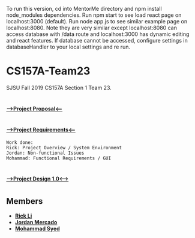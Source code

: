 To run this version, cd into MentorMe directory and npm install node_modules dependencies.  Run npm start to see load react page on localhost:3000 (default).  Run node app.js to see similar example page on localhost:8080.  Note they are very similar except localhost:8080 can access database with /data route and localhost:3000 has dynamic editing and react features.  If database cannot be accessed, configure settings in databaseHandler to your local settings and re run.

# CS157A-Team23
SJSU Fall 2019 CS157A Section 1 Team 23. 
#
#### [-->Project Proposal<--](https://docs.google.com/document/d/191xEl2XGk7AGcIiCMkq1VEpFbaK1IXagQnY6_I51A5o/edit?usp=sharing)

#
 #### [-->Project Requirements<--](https://docs.google.com/document/d/1WV8IgyHZor9jhwabe3yzM_h_zN1EHyvUDX-x4yZ9Rh0/edit?usp=sharing)


```Work done:
Work done:
Rick: Project Overview / System Environment
Jordan: Non-functional Issues
Mohammad: Functional Requirements / GUI
```
#
 #### [-->Project Design 1.0<-->](https://docs.google.com/document/d/177uJQPxo0i80Cl-C0bx5Qnmhi2_MS9_nIZISewf4HiA/edit?usp=sharing)
#

## Members
* **[Rick Li](https://github.com/rickdiculousli)**
* **[Jordan Mercado](https://github.com/jmercad0)**
* **[Mohammad Syed](https://github.com/mohammad-syed)**

